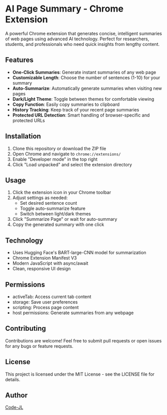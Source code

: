 # AI Page Summary  - Chrome Extension

A powerful Chrome extension that generates concise, intelligent summaries of web pages using advanced AI technology. Perfect for researchers, students, and professionals who need quick insights from lengthy content.

## Features

- **One-Click Summaries**: Generate instant summaries of any web page
- **Customizable Length**: Choose the number of sentences (1-10) for your summary
- **Auto-Summarize**: Automatically generate summaries when visiting new pages
- **Dark/Light Theme**: Toggle between themes for comfortable viewing
- **Copy Function**: Easily copy summaries to clipboard
- **History Tracking**: Keep track of your recent page summaries
- **Protected URL Detection**: Smart handling of browser-specific and protected URLs

## Installation

1. Clone this repository or download the ZIP file
2. Open Chrome and navigate to `chrome://extensions/`
3. Enable "Developer mode" in the top right
4. Click "Load unpacked" and select the extension directory

## Usage

1. Click the extension icon in your Chrome toolbar
2. Adjust settings as needed:
   - Set desired sentence count
   - Toggle auto-summarize feature
   - Switch between light/dark themes
3. Click "Summarize Page" or wait for auto-summary
4. Copy the generated summary with one click

## Technology

- Uses Hugging Face's BART-large-CNN model for summarization
- Chrome Extension Manifest V3
- Modern JavaScript with async/await
- Clean, responsive UI design

## Permissions

- activeTab: Access current tab content
- storage: Save user preferences
- scripting: Process page content
- host permissions: Generate summaries from any webpage

## Contributing

Contributions are welcome! Feel free to submit pull requests or open issues for any bugs or feature requests.

## License

This project is licensed under the MIT License - see the LICENSE file for details.

## Author

[Code-JL](https://github.com/Code-JL)
